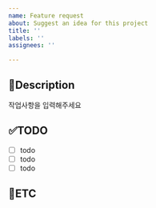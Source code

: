 ```yaml
---
name: Feature request
about: Suggest an idea for this project
title: ''
labels: ''
assignees: ''

---
```


📝Description
-
작업사항을 입력해주세요

✅TODO
-
- [ ] todo
- [ ] todo
- [ ] todo

👀ETC
-
